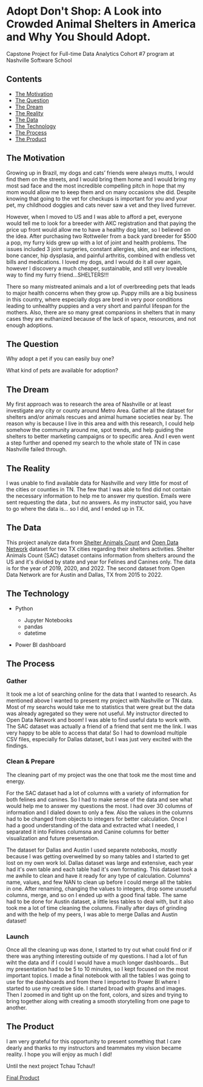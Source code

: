 # Adopt Don't Shop: A Look into Crowded Animal Shelters in America and Why You Should Adopt.

Capstone Project for Full-time Data Analytics Cohort #7 program at Nashville Software School

## Contents

- [The Motivation](#The-Motivation)
- [The Question](#The-Question)
- [The Dream](#The-Dream)
- [The Reality](#The-Reality)
- [The Data](#The-Data)
- [The Technology](#The-Technology)
- [The Process](#The-Process)
- [The Product](#The-Product)

## The Motivation

Growing up in Brazil, my dogs and cats’ friends were always mutts, I would find them on the streets, and I would bring them home and I would bring my most sad face and the most incredible compelling pitch in hope that my mom would allow me to keep them and on many occasions she did. Despite knowing that going to the vet for checkups is important for you and your pet, my childhood doggies and cats never saw a vet and they lived furrever.

However, when I moved to US and I was able to afford a pet, everyone would tell me to look for a breeder with AKC registration and that paying the price up front would allow me to have a healthy dog later, so I believed on the idea. After purchasing two Rottweiler from a back yard breeder for $500 a pop, my furry kids grew up with a lot of joint and health problems. The issues included 3 joint surgeries, constant allergies, skin, and ear infections, bone cancer, hip dysplasia, and painful arthritis, combined with endless vet bills and medications. I loved my dogs, and I would do it all over again, however I discovery a much cheaper, sustainable, and still very loveable way to find my furry friend…SHELTERS!!!

There so many mistreated animals and a lot of overbreeding pets that leads to major health concerns when they grow up. Puppy mills are a big business in this country, where especially dogs are bred in very poor conditions leading to unhealthy puppies and a very short and painful lifespan for the mothers. Also, there are so many great companions in shelters that in many cases they are euthanized because of the lack of space, resources, and not enough adoptions.


## The Question

Why adopt a pet if you can easily buy one?

What kind of pets are available for adoption?

## The Dream

My first approach was to research the area of Nashville or at least investigate any city or county around Metro Area. Gather all the dataset for shelters and/or animals rescues and animal humane societies near by. The reason why is because I live in this area and with this research, I could help somehow the community around me, spot trends, and help guiding the shelters to better marketing campaigns or to specific area. And I even went a step further and opened my search to the whole state of TN in case Nashville failed through.

## The Reality

I was unable to find available data for Nashville and very little for most of the cities or counties in TN. The few that I was able to find did not contain the necessary information to help me to answer my question. Emails were sent requesting the data , but no answers.
As my instructor said, you have to go where the data is… so I did, and I ended up in TX.

## The Data
This project analyze data from [Shelter Animals Count](https://www.shelteranimalscount.org/) and [Open Data Network](https://www.opendatanetwork.com/) dataset for two TX cities regarding their shelters activities.
Shelter Animals Count (SAC) dataset contains information from shelters around the US and it's divided by state and year for Felines and Canines only. The data is for the year of 2019, 2020, and 2022.
The second dataset from Open Data Network are for Austin and Dallas, TX from 2015 to 2022.

## The Technology

* Python
  * Jupyter Notebooks
  * pandas
  * datetime

* Power BI dashboard

## The Process

### Gather

It took me a lot of searching online for the data that I wanted to research. As mentioned above I wanted to present my project with Nashville or TN data. Most of my searchs would take me to statistics that were great but the data was already agregated so they were not useful. My instructor directed to Open Data Network and boom! I was able to find useful data to work with.
The SAC dataset was actually a friend of a friend that sent me the link. I was very happy to be able to access that data!
So I had to download multiple CSV files, especially for Dallas dataset, but I was just very excited with the findings.

### Clean & Prepare

The cleaning part of my project was the one that took me the most time and energy.

For the SAC dataset had a lot of columns with a variety of information for both felines and canines. So I had to make sense of the data and see what would help me to answer my questions the most. I had over 30 columns of information and I dialed down to only a few. Also the values in the columns had to be changed from objects to integers for better calculation. Once I had a good understanding of the data and extracted what I needed, I separated it into Felines columsna and Canine columns for better visualization and future presentation.

The dataset for Dallas and Austin I used separete notebooks, mostly because I was getting overwelmed by so many tables and I started to get lost on my own work lol. Dallas dataset was large and extensive, each year had it's own table and each table had it's own formating. This dataset took a me awhile to clean and have it ready for any type of calculation. Columns' name, values, and few NAN to clean up before I could merge all the tables in one. After renaming, changing the values to integers, drop some unuseful columns, merge, and so on I ended up with a good final table. The same had to be done for Austin dataset, a little less tables to deal with, but it also took me a lot of time cleaning the columns. Finally after days of grinding and with the help of my peers, I was able to merge Dallas and Austin dataset!

### Launch

Once all the cleaning up was done, I started to try out what could find or if there was anything interesting outside of my questions. I had a lot of fun wiht the data and if I could I would have a much longer dashboards... But my presentation had to be 5 to 10 minutes, so I kept focused on the most important topics. I made a final notebook with all the tables I was going to use for the dashboards and from there I imported to Power BI where I started to use my creative side. I started broad with graphs and images. Then I zoomed in and tight up on the font, colors, and sizes and trying to bring together along with creating a smooth storytelling from one page to another.

## The Product

I am very grateful for this opportunity to present something that I care dearly and thanks to my instructors and teammates my vision became reality. I hope you will enjoy as much I did!

Until the next project
Tchau Tchau!!

[Final Product](https://app.powerbi.com/view?r=eyJrIjoiZTUwMTE0MzEtNWFlOC00OTM4LTliNTUtZTZmZjNjMDQ0ZTRiIiwidCI6IjEwMWRhNTg3LTE4NDMtNGY1Mi04YjhhLTE3YjA2OWM2NmQzMyIsImMiOjJ9)
